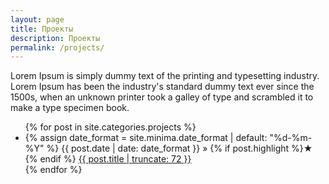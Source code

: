 ```yaml
---
layout: page
title: Проекты
description: Проекты
permalink: /projects/
---
```


Lorem Ipsum is simply dummy text of the printing and typesetting industry. Lorem Ipsum has been the industry's standard dummy text ever since the 1500s, when an unknown printer took a galley of type and scrambled it to make a type specimen book.

<ul>
  {% for post in site.categories.projects %}
    <li>
      {% assign date_format = site.minima.date_format | default: "%d-%m-%Y" %}
      {{ post.date | date: date_format }} »
      {% if post.highlight %}&starf; {% endif %}
      <a href="{{ post.url }}" title="{{ post.title }}">
        {{ post.title | truncate: 72 }}
      </a>
    </li>
  {% endfor %}
</ul>

